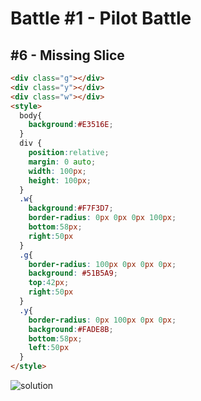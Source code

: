 # Battle #1 - Pilot Battle

## #6 - Missing Slice

```html
<div class="g"></div>
<div class="y"></div>
<div class="w"></div>
<style>
  body{
    background:#E3516E;
  }
  div {
    position:relative;
    margin: 0 auto;
    width: 100px;
    height: 100px;
  }
  .w{
    background:#F7F3D7;
    border-radius: 0px 0px 0px 100px;
    bottom:58px;
    right:50px
  }
  .g{
    border-radius: 100px 0px 0px 0px;
    background: #51B5A9;
    top:42px;
    right:50px
  }
  .y{
    border-radius: 0px 100px 0px 0px;
    background:#FADE8B;
    bottom:58px;
    left:50px
  }
</style>
```

![solution](./media/5-missing-slice.png)